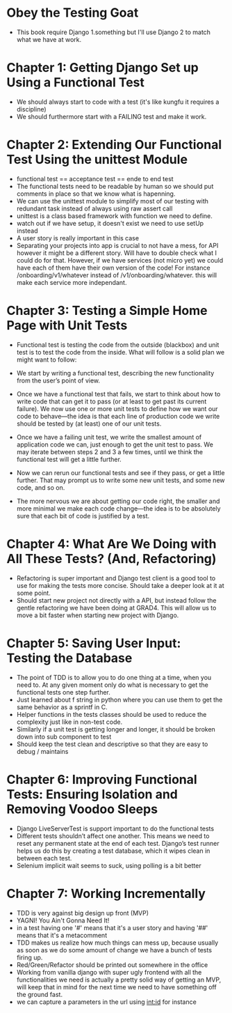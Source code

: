 # Obey the Testing Goat
- This book require Django 1.something but I'll use Django 2 to match what we have at work.

# Chapter 1: Getting Django Set up Using a Functional Test
- We should always start to code with a test (it's like kungfu it requires a discipline)
- We should furthermore start with a FAILING test and make it work.

# Chapter 2: Extending Our Functional Test Using the unittest Module
- functional test == acceptance test == ende to end test
- The functional tests need to be readable by human so we should put comments in place so that we know what is hapenning.
- We can use the unittest module to simplify most of our testing with redundant task instead of always using raw assert call
- unittest is a class based framework with function we need to define.
- watch out if we have setup, it doesn't exist we need to use setUp instead
- A user story is really important in this case
- Separating your projects into app is crucial to not have a mess, for API however it might be a different story. Will have to double check what I could do for that. However, if we have services (not micro yet) we could have each of them have their own version of the code! For instance /onboarding/v1/whatever instead of /v1/onboarding/whatever. this will make each service more independant.

# Chapter 3: Testing a Simple Home Page with Unit Tests
- Functional test is testing the code from the outside (blackbox) and unit test is to test the code from the inside. What will follow is a solid plan we might want to follow:
- We start by writing a functional test, describing the new functionality from the user’s point of view.

- Once we have a functional test that fails, we start to think about how to write code that can get it to pass (or at least to get past its current failure). We now use one or more unit tests to define how we want our code to behave—​the idea is that each line of production code we write should be tested by (at least) one of our unit tests.

- Once we have a failing unit test, we write the smallest amount of application code we can, just enough to get the unit test to pass. We may iterate between steps 2 and 3 a few times, until we think the functional test will get a little further.

- Now we can rerun our functional tests and see if they pass, or get a little further. That may prompt us to write some new unit tests, and some new code, and so on.

- The more nervous we are about getting our code right, the smaller and more minimal we make each code change—​the idea is to be absolutely sure that each bit of code is justified by a test.

# Chapter 4: What Are We Doing with All These Tests? (And, Refactoring)
- Refactoring is super important and Django test client is a good tool to use for making the tests more concise. Should take a deeper look at it at some point.
- Should start new project not directly with a API, but instead follow the gentle refactoring we have been doing at GRAD4. This will allow us to move a bit faster when starting new project with Django.

# Chapter 5: Saving User Input: Testing the Database
- The point of TDD is to allow you to do one thing at a time, when you need to. At any given moment only do what is necessary to get the functional tests one step further.
- Just learned about f string in python where you can use them to get the same behavior as a sprintf in C.
- Helper functions in the tests classes should be used to reduce the complexity just like in non-test code.
- Similarly if a unit test is getting longer and longer, it should be broken down into sub component to test
- Should keep the test clean and descriptive so that they are easy to debug / maintains

# Chapter 6: Improving Functional Tests: Ensuring Isolation and Removing Voodoo Sleeps
- Django LiveServerTest is support important to do the functional tests
- Different tests shouldn’t affect one another. This means we need to reset any permanent state at the end of each test. Django’s test runner helps us do this by creating a test database, which it wipes clean in between each test.
- Selenium implicit wait seems to suck, using polling is a bit better

# Chapter 7: Working Incrementally
- TDD is very against big design up front (MVP)
- YAGNI! You Ain't Gonna Need It!
- in a test having one '#' means that it's a user story and having '##' means that it's a metacomment
- TDD makes us realize how much things can mess up, because usually as soon as we do some amount of change we have a bunch of tests firing up.
- Red/Green/Refactor should be printed out somewhere in the office
- Working from vanilla django with super ugly frontend with all the functionalities we need is actually a pretty solid way of getting an MVP, will keep that in mind for the next time we need to have something off the ground fast.
- we can capture a parameters in the url using <int:id> for instance
